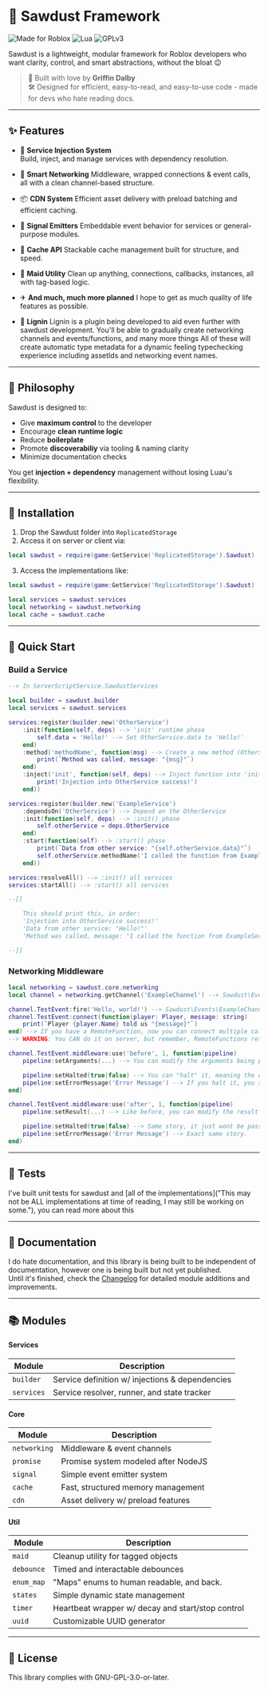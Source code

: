 # 🌲 Sawdust Framework
![Made for Roblox](https://img.shields.io/badge/Made%20for-Roblox-red?logo=roblox)
![Lua](https://img.shields.io/badge/Powered%20by-Lua-yellow)
![GPLv3](https://img.shields.io/badge/License-GPLv3-blue)

Sawdust is a lightweight, modular framework for Roblox developers who want clarity, control, and smart abstractions, without the bloat 😉

> 💖 Built with love by **Griffin Dalby**<br>
> 🛠 Designed for efficient, easy-to-read, and easy-to-use code - made for devs who hate reading docs.

---

## ✨ Features

- 💉 **Service Injection System**  
  Build, inject, and manage services with dependency resolution.

- 🔗 **Smart Networking**
  Middleware, wrapped connections & event calls, all with a clean channel-based structure.

- 📦 **CDN System**
  Efficient asset delivery with preload batching and efficient caching.

- 📣 **Signal Emitters**
  Embeddable event behavior for services or general-purpose modules.

- 📜 **Cache API**
  Stackable cache management built for structure, and speed.

- 🧹 **Maid Utility**
  Clean up anything, connections, callbacks, instances, all with tag-based logic.

- ✈ **And much, much more planned**
  I hope to get as much quality of life features as possible.

- 🌳 **Lignin**
  Lignin is a plugin being developed to aid even further with sawdust development.
  You'll be able to gradually create networking channels and events/functions, and many more things
  All of these will create automatic type metadata for a dynamic feeling typechecking experience including assetIds and networking event names.

---

## 🧠 Philosophy

Sawdust is designed to:
- Give **maximum control** to the developer
- Encourage **clean runtime logic**
- Reduce **boilerplate**
- Promote **discoverabiliy** via tooling & naming clarity
- Minimize documentation checks

You get **injection + dependency** management without losing Luau's flexibility.

---

## 🚚 Installation

1. Drop the Sawdust folder into `ReplicatedStorage`
2. Access it on server or client via:
```lua
local sawdust = require(game:GetService('ReplicatedStorage').Sawdust)
```
3. Access the implementations like:
```lua
local sawdust = require(game:GetService('ReplicatedStorage').Sawdust)

local services = sawdust.services
local networking = sawdust.networking
local cache = sawdust.cache
```

---

## 🚀 Quick Start

### Build a Service
```lua
--> In ServerScriptService.SawdustServices

local builder = sawdust.builder
local services = sawdust.services

services:register(builder.new('OtherService')
    :init(function(self, deps) --> 'init' runtime phase
        self.data = 'Hello!' --> Set OtherService.data to 'Hello!'
    end)
    :method('methodName', function(msg) --> Create a new method (OtherService.methodName(msg))
        print(`Method was called, message: "{msg}"`)
    end)
    :inject('init', function(self, deps) --> Inject function into 'init' runtime phase
        print('Injection into OtherService success!')
    end))

services:register(builder.new('ExampleService')
    :dependsOn('OtherService') --> Depend on the OtherService
    :init(function(self, deps) --> :init() phase
        self.otherService = deps.OtherService
    end)
    :start(function(self) --> :start() phase
        print(`Data from other service: "{self.otherService.data}"`)
        self.otherService.methodName('I called the function from ExampleService!')
    end))

services:resolveAll() --> :init() all services
services:startAll() --> :start() all services

--[[

    This should print this, in order:
    'Injection into OtherService success!'
    'Data from other service: "Hello!"'
    'Method was called, message: "I called the function from ExampleService!"'

--]]

```

### Networking Middleware
```lua
local networking = sawdust.core.networking
local channel = networking.getChannel('ExampleChannel') --> Sawdust\Events\ExampleChannel

channel.TestEvent:fire('Hello, world!') --> Sawdust\Events\ExampleChannel:FireClient() or :FireServer(), this is handled dynamically.
channel.TestEvent:connect(function(player: Player, message: string)
    print(`Player {player.Name} told us "{message}"`)
end) --> If you have a RemoteFunction, now you can connect multiple callbacks to it.
--> WARNING: You CAN do it on server, but remember, RemoteFunctions returning to the server period isn't a good idea.

channel.TestEvent.middleware:use('before', 1, function(pipeline)
    pipeline:setArguments(...) --> You can modify the arguments being passed before the event gets fired to destination.

    pipeline:setHalted(true|false) --> You can "halt" it, meaning the event wont be fired
    pipeline:setErrorMessage('Error Message') --> If you halt it, you should set the error message for debugging.
end)

channel.TestEvent.middleware:use('after', 1, function(pipeline)
    pipeline:setResult(...) --> Like before, you can modify the result of a RemoteFunction before its passed to where it needs to go.

    pipeline:setHalted(true|false) --> Same story, it just wont be passed.
    pipeline:setErrorMessage('Error Message') --> Exact same story.
end)
```

---

## 🧪 Tests
I've built unit tests for sawdust and [all of the implementations]("This may not be ALL implementations at time of reading, I may still be working on some."), you can read more about this

---

## 📖 Documentation
I do hate documentation, and this library is being built to be independent of documentation, however one is being built but not yet published. <br>
Until it's finished, check the [Changelog](CHANGELOG.md) for detailed module additions and improvements.

---

## 📚 Modules

#### Services
| Module | Description |
| ------ | ----------- |
| ```builder``` | Service definition w/ injections & dependencies |
| ```services``` | Service resolver, runner, and state tracker |

#### Core
| Module | Description |
| ------ | ----------- |
| ```networking``` | Middleware & event channels |
| ```promise``` | Promise system modeled after NodeJS |
| ```signal``` | Simple event emitter system |
| ```cache``` | Fast, structured memory management |
| ```cdn``` | Asset delivery w/ preload features |

#### Util
| Module | Description |
| ------ | ----------- |
| ```maid``` | Cleanup utility for tagged objects |
| ```debounce``` | Timed and interactable debounces |
| ```enum_map``` | "Maps" enums to human readable, and back. |
| ```states```| Simple dynamic state management |
| ```timer```| Heartbeat wrapper w/ decay and start/stop control |
| ```uuid``` | Customizable UUID generator |

---

## 📜 License
This library complies with GNU-GPL-3.0-or-later.